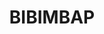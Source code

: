 ---
title: BIBIMBAP
draft: false
description: Bibimbap signifie en coréen « riz mélangé ». Au moment de la
  dégustation, chaque convive mélange son bol.
layout: recettes
type: plat
categories:
  - Plat chaud
auteur: Auré
regime:
  - vegan
  - sans-gluten
region: Corée
cuisson: Oui
temperature: Chaud
plate: 100
check: Non
checkAlwaysOk: false
ingredients:
  lof:
    - title: huile de sésame
      quantite: 1
      unit: litre
      commentaire: Sauce
    - title: Huile végétale
      quantite: 1
      unit: litre
    - title: Fécule de maïs (Maïzena)
      quantite: 300
      unit: grammes
      commentaire: Tofu mariné
    - title: Oeuf
      quantite: 102
      unit: unité
  legumes:
    - title: Gingembre bio
      quantite: 350
      unit: grammes
      commentaire: Sauce
    - title: Ail
      quantite: 3
      unit: tête·s
      commentaire: Sauce
    - title: Ail
      quantite: 2
      unit: tête·s
    - title: Epinards surgelés
      quantite: 5
      unit: Kg
    - title: Champignon shiitake séché
      quantite: 700
      unit: grammes
    - title: Champignon de Paris
      quantite: 4
      unit: Kg
    - title: Courgette
      quantite: 14
      unit: Kg
    - title: Carotte
      quantite: 8
      unit: Kg
  sec:
    - title: Graines de sésame blanc
      quantite: 250
      unit: grammes
      commentaire: Sauce
    - title: Graines de sésame blanc
      quantite: 500
      unit: grammes
      commentaire: Tofu mariné
    - title: Graines de sésame noir
      quantite: 500
      unit: grammes
    - title: Riz
      quantite: 10
      unit: Kg
      commentaire: 300 gr de riz cuit par personne
  epices:
    - title: Gochujang
      quantite: 1
      unit: Kg
      commentaire: Sauce
    - title: Vinaigre de riz
      quantite: 1
      unit: litre
    - title: Doenjang
      quantite: 1
      unit: Kg
      commentaire: Sauce
    - title: Vinaigre de riz
      quantite: 250
      unit: ml
      commentaire: Tofu mariné
    - title: Ail en poudre
      quantite: 100
      unit: grammes
      commentaire: Tofu mariné
    - title: Ketchup
      quantite: 600
      unit: grammes
      commentaire: Tofu mariné
    - title: Gochujang sans gluten
      quantite: 250
      unit: grammes
      commentaire: Tofu mariné
    - title: Sauce soja
      quantite: 500
      unit: ml
      commentaire: Tofu mariné
  autres:
    - title: Eau
      quantite: 2
      unit: litre
      commentaire: Sauce
  frais:
    - title: Tofu ferme
      quantite: 7
      unit: Kg
  sucres:
    - title: "Sirop d'érable "
      quantite: 500
      unit: ml
      commentaire: Sauce
    - title: Soda au Gingembre - Ginger Beer
      quantite: 1
      unit: litre
      commentaire: Sauce
preparation: >-
  **ŒUFS PARFAITS :**


  A cuire en plusieurs fois. Certainement 50 par 50. A voir.


  Préchauffer l'eau de **64°C** à l'aide du thermoplongeur (si si la famille!). Plonger les 

  œufs à l'aide d'une araignée ou d'une écumoire. Cuire **54 min** exactement! Retirer les œufs à l'écumoire. Réserver.


  **GARNITURE :** 


  Faire décongeler les épinards dans les bacs gastro perforés.


  Faire tremper les shiitakés dans l'eau pendant 30min. Puis les émincer.


  Râper les courgettes. Les placer dans les bacs gastro perforés, les saler afin qu'elles perdent leur eau. Plus tard, bien les essorer à la main (propre). Elles seront servies crues.


  Émincer les champignons de Paris. Faire revenir avec de l'huile les deux sortes de champignons à feu vif dans le wok. Saler.


  Râper les carottes. Elles seront servies crues.


  Hacher l'ail. Toaster les graines de sésame noir. Faire revenir les épinards au wok. Verser l'ail en fin de cuisson.


  **Mettre de côté une portion s'il y a des allergiques au sésame.**


  Verser le sésame noir.


  **TOFU MARINE :**


  Préchauffer le four à 180°C, chaleur tournante.


  Couper le tofu en cubes (1.5cm de côté).


  Les rouler dans la fécules pour que tous les côtés soient bien couverts. Déposer sur plaques de cuisson sulfurisées.


  Napper d'huile le tout et enfourner pour 40mn environ. A mi-cuisson, les tourner pour que le dessous des cubes soit au dessus. Les cubes devraient avoir gonflé, si ce n'est pas le cas laisser encore un peu au four.


  Pendant ce temps, mélanger tous les ingrédients de la marinade sauf le sésame. Attention le Gochujang doit être sans gluten!


  **Mettre de côté une portion pour les allergiques au sésame**


  Lorsque c'est prêt, mélanger les cubes dans la marinade et parsemer de sésame blanc 


  **SAUCE :**


  Râper le gingembre. Hacher l'ail.


  Mixer à la girafe tous les ingrédients. Goûter et rectifier l'assaisonnement. Si la sauce est trop épaisse, la délayer avec plus d'eau.


  **Pour les allergiques au gluten > voir recette sauce bibimbap sans allergènes.**


  **RIZ :** Cuire le riz dans deux rondo (3kg par rondo)


  **MONTAGE DES BOLS :** 


  Disposer environ 300gr de riz cuit dans le fond du bol. 


  Arroser de sauce.


  Déposer une portion de chaque garniture sur le riz en alternant les couleurs.


  Déposer l’œuf parfait écalé.


  Reverser de la sauce sur les bords.
astuces:
  - astuce: "Attention : Il y a du sésame dans beaucoup de préparations. Et il y a
      du gluten dans le gochujan et le doenjang."
prepAlt:
  - recetteAlt: sauce-bibimbap-sans-allergenes_3n7u5n4d
publishDate: 2025-05-04T21:01:00.000Z
uuid: arrr55ff
titleslug: bibimbap_arrr55ff
---